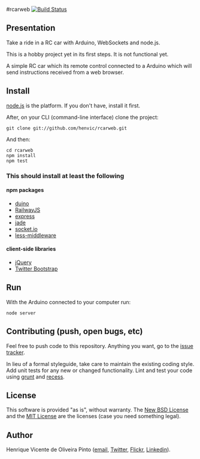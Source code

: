 #rcarweb
[![Build Status](https://secure.travis-ci.org/henvic/rcarweb.png?branch=master)](http://travis-ci.org/henvic/rcarweb)

## Presentation
Take a ride in a RC car with Arduino, WebSockets and node.js.

This is a hobby project yet in its first steps. It is not functional yet.

A simple RC car which its remote control connected to a Arduino which will send instructions received from a web browser.

## Install
[node.js](http://nodejs.org/) is the platform. If you don't have, install it first.

After, on your CLI (command-line interface) clone the project:

```
git clone git://github.com/henvic/rcarweb.git
```


And then:

```
cd rcarweb
npm install
npm test
```

### This should install at least the following

#### npm packages
* [duino](https://github.com/ecto/duino)
* [RailwayJS](http://railwayjs.com/)
* [express](http://expressjs.com/)
* [jade](http://jade-lang.com/)
* [socket.io](http://socket.io/)
* [less-middleware](https://github.com/emberfeather/less.js-middleware)

#### client-side libraries
* [jQuery](http://jquery.com/)
* [Twitter Bootstrap](http://twitter.github.com/bootstrap/)


## Run
With the Arduino connected to your computer run:

```
node server
```

## Contributing (push, open bugs, etc)
Feel free to push code to this repository. Anything you want, go to the [issue tracker](https://github.com/henvic/rcarweb/issues/).

In lieu of a formal styleguide, take care to maintain the existing coding style. Add unit tests for any new or changed functionality. Lint and test your code using [grunt](https://github.com/cowboy/grunt) and [recess](https://github.com/twitter/recess).

## License
This software is provided "as is", without warranty.
The [New BSD License](http://en.wikipedia.org/wiki/New_BSD_license) and the [MIT License](http://en.wikipedia.org/wiki/MIT_License) are the licenses (case you need something legal).

## Author
Henrique Vicente de Oliveira Pinto ([email](mailto:henriquevicente@gmail.com), [Twitter](https://twitter.com/henriquev), [Flickr](http://www.flickr.com/photos/henriquev), [Linkedin](http://linkedin.com/in/henvic)).
